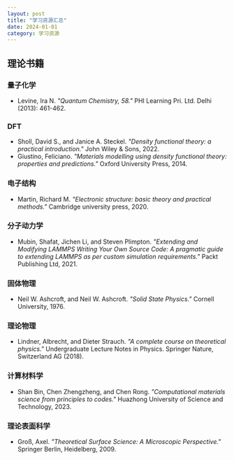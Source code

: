 ```yaml
---
layout: post
title: "学习资源汇总"
date: 2024-01-01
category: 学习资源
---
```


## 理论书籍

### 量子化学
- Levine, Ira N. *"Quantum Chemistry, 58."* PHI Learning Pri. Ltd. Delhi (2013): 461-462.

### DFT
- Sholl, David S., and Janice A. Steckel. *"Density functional theory: a practical introduction."* John Wiley & Sons, 2022.
- Giustino, Feliciano. *"Materials modelling using density functional theory: properties and predictions."* Oxford University Press, 2014.

### 电子结构
- Martin, Richard M. *"Electronic structure: basic theory and practical methods."* Cambridge university press, 2020.

### 分子动力学
- Mubin, Shafat, Jichen Li, and Steven Plimpton. *"Extending and Modifying LAMMPS Writing Your Own Source Code: A pragmatic guide to extending LAMMPS as per custom simulation requirements."* Packt Publishing Ltd, 2021.

### 固体物理
- Neil W. Ashcroft, and Neil W. Ashcroft. *"Solid State Physics."* Cornell University, 1976.

### 理论物理
- Lindner, Albrecht, and Dieter Strauch. *"A complete course on theoretical physics."* Undergraduate Lecture Notes in Physics. Springer Nature, Switzerland AG (2018).

### 计算材料学
- Shan Bin, Chen Zhengzheng, and Chen Rong. *"Computational materials science from principles to codes."* Huazhong University of Science and Technology, 2023.

### 理论表面科学
- Groß, Axel. *"Theoretical Surface Science: A Microscopic Perspective."* Springer Berlin, Heidelberg, 2009.